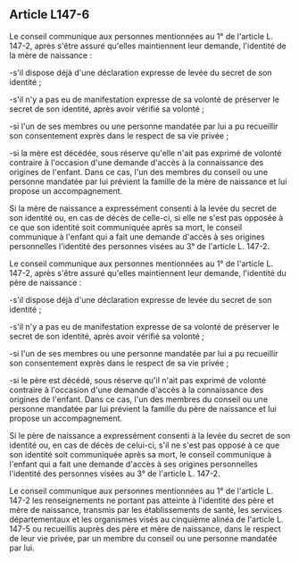 ## Article L147-6

Le conseil communique aux personnes mentionnées au 1° de l'article L. 147-2, après s'être assuré qu'elles
maintiennent leur demande, l'identité de la mère de naissance :

-s'il dispose déjà d'une déclaration expresse de levée du secret de son identité ;

-s'il n'y a pas eu de manifestation expresse de sa volonté de préserver le secret de son identité, après avoir
vérifié sa volonté ;

-si l'un de ses membres ou une personne mandatée par lui a pu recueillir son consentement exprès dans le
respect de sa vie privée ;

-si la mère est décédée, sous réserve qu'elle n'ait pas exprimé de volonté contraire à l'occasion d'une demande
d'accès à la connaissance des origines de l'enfant. Dans ce cas, l'un des membres du conseil ou une personne
mandatée par lui prévient la famille de la mère de naissance et lui propose un accompagnement.

Si la mère de naissance a expressément consenti à la levée du secret de son identité ou, en cas de décès
de celle-ci, si elle ne s'est pas opposée à ce que son identité soit communiquée après sa mort, le conseil
communique à l'enfant qui a fait une demande d'accès à ses origines personnelles l'identité des personnes
visées au 3° de l'article L. 147-2.

Le conseil communique aux personnes mentionnées au 1° de l'article L. 147-2, après s'être assuré qu'elles
maintiennent leur demande, l'identité du père de naissance :

-s'il dispose déjà d'une déclaration expresse de levée du secret de son identité ;

-s'il n'y a pas eu de manifestation expresse de sa volonté de préserver le secret de son identité, après avoir
vérifié sa volonté ;

-si l'un de ses membres ou une personne mandatée par lui a pu recueillir son consentement exprès dans le
respect de sa vie privée ;


-si le père est décédé, sous réserve qu'il n'ait pas exprimé de volonté contraire à l'occasion d'une demande
d'accès à la connaissance des origines de l'enfant. Dans ce cas, l'un des membres du conseil ou une personne
mandatée par lui prévient la famille du père de naissance et lui propose un accompagnement.

Si le père de naissance a expressément consenti à la levée du secret de son identité ou, en cas de décès de
celui-ci, s'il ne s'est pas opposé à ce que son identité soit communiquée après sa mort, le conseil communique
à l'enfant qui a fait une demande d'accès à ses origines personnelles l'identité des personnes visées au 3° de
l'article L. 147-2.

Le conseil communique aux personnes mentionnées au 1° de l'article L. 147-2 les renseignements ne portant
pas atteinte à l'identité des père et mère de naissance, transmis par les établissements de santé, les services
départementaux et les organismes visés au cinquième alinéa de l'article L. 147-5 ou recueillis auprès des père
et mère de naissance, dans le respect de leur vie privée, par un membre du conseil ou une personne mandatée
par lui.

